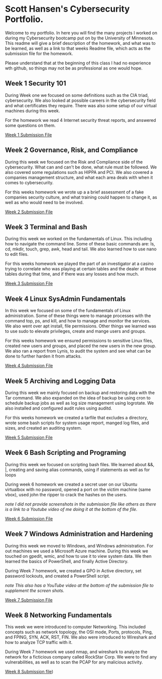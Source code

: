 # Scott Hansen's Cybersecurity Portfolio. 

Welcome to my portfolio. In here you will find the many projects I worked on during my Cybersecurity bootcamp put on by the University of Minnesota. This readme will give a brief description of the homework, and what was to be learned, as well as a link to that weeks Readme file, which acts as the submission file for the homework. 

Please understand that at the beginning of this class I had no experience wth github, so things may not be as professional as one would hope. 

## Week 1 Security 101
During Week one we focused on some definitions such as the CIA triad, cybersecurity. We also looked at possible careers in the cybersecurity field and what certificates they require. There was also some setup of our virtual machines during this week. 

For the homework we read 4 Internet security threat reports, and answered some questions on them. 

[Week 1 Submission File](https://github.com/shansen18/BootCamp/blob/2c4eb6f02c7dd31c01d42e4a57e89056b8c90544/Week01/Readme.md)




## Week 2 Governance, Risk, and Compliance

During this week we focused on the Risk and Compliance side of the cybersecurity. What can and can't be done, what rule must be followed. We also covered some regulations such as HIPPA and PCI. We also covered a companies management structure, and what each area deals with when it comes to cybersecurity. 

For this weeks homework we wrote up a a brief assessment of a fake companies security culture, and what training could happen to change it, as well as who would need to be involved. 

[Week 2 Submission File](https://github.com/shansen18/BootCamp/blob/af73220b3dde747af299a9d46425fc5c82d4e832/Week02/ReadMe.md)




## Week 3 Terminal and Bash

During this week we worked on the fundamentals of Linux. This including how to navigate the command line. Some of these basic commands are: ls, cd, mkdir, touch, grep, awk, head and tail. We also learned how to use nano to edit files.

For this weeks homework we played the part of an investigator at a casino trying to correlate who was playing at certain tables and the dealer at those tables during that time, and if there was any losses and how much.

[Week 3 Submission File](https://github.com/shansen18/BootCamp/blob/13362328988e984c08c83d3afa2fe453d9f36f84/Week03/week3%20readme.md)




## Week 4 Linux SysAdmin Fundamentals

In this week we focused on some of the fundamentals of Linux administration. Some of these things were to manage processes with the command top, ps, and kill, and how to manage and monitor the services. We also went over apt install, file permissions. Other things we learned was to use sudo to elevate privileges, create and mange users and groups. 

For this weeks homework we ensured permissions to sensitive Linux files, created new users and groups, and placed the new users in the new group. We also ran a report from Lynis, to audit the system and see what can be done to further harden it from attacks. 

[Week 4 Submission File](https://github.com/shansen18/BootCamp/blob/d51702af2d7d8bc1310e669612d3d7d6ab4f7be0/Week04/Submissionfile.md)




## Week 5 Archiving and Logging Data

During this week we mainly focused on backup and restoring data with the Tar command. We also expanded on the idea of backup be using cron to schedule backup jobs as well as log size management using logrotate. We also installed and configured audit rules using auditd. 

For this weeks homework we created a tarfile that excludes a directory, wrote some bash scripts for system usage report, manged log files, and sizes, and created an auditing system. 

[Week 5 Submission File](https://github.com/shansen18/BootCamp/blob/9b1d2630f3bc6e581ff98ccd6ca776582a28c353/Week05/Backups_Cron_Homework.md)




## Week 6 Bash Scripting and Programing

During this week we focused on scripting bash files. We learned about &&, |, creating and saving alias commands, using if statements as well as for loops


During week 6 homework we created a secret user on our Ubuntu virtualbox with no password, opened a port on the victim machine (same vbox), used john the ripper to crack the hashes on the users. 

*note I did not provide screenshots in the submission file like others as there is a link to a Youtube video of me doing it at the bottom of the file.*

[Week 6 Submission File](https://github.com/shansen18/BootCamp/blob/main/Week06/Readme.md)




## Week 7 Windows Administration and Hardening

During this week we moved to Windows, and Windows administration. For out machines we used a Microsoft Azure machine. During this week we touched on gpedit, wmic, and how to use it to view system data. We then learned the basics of PowerShell, and finally Active Directory. 

During Week 7 homework, we created a GPO in Active directory, set password lockouts, and created a PowerShell script.

*note This also has a YouTube video at the bottom of the submission file to supplement the screen shots.*

[Week 7 Submission File](https://github.com/shansen18/BootCamp/blob/df6670af86d9fcc22f9b9d1eb41d30f7db2ad0ad/Week07/README.md)




## Week 8 Networking Fundamentals

This week we were introduced to computer Networking. This included concepts such as network topology, the OSI mode, Ports, protocols, Ping, and FPING, SYN, ACK, RST, FIN. We also were introduced to Wireshark and how to analyze TCP traffic with it.  

During Week 7 homework we used nmap, and wireshark to analyze the network for a ficticious company called RockStar Corp. We were to find any vulnerabilities, as well as to scan the PCAP for any malicious activity. 

[Week 8 Submission file](https://github.com/shansen18/BootCamp/blob/a3328c09c7441dc24fe7ac95f1f1f78a46634e50/Week08/README.md))